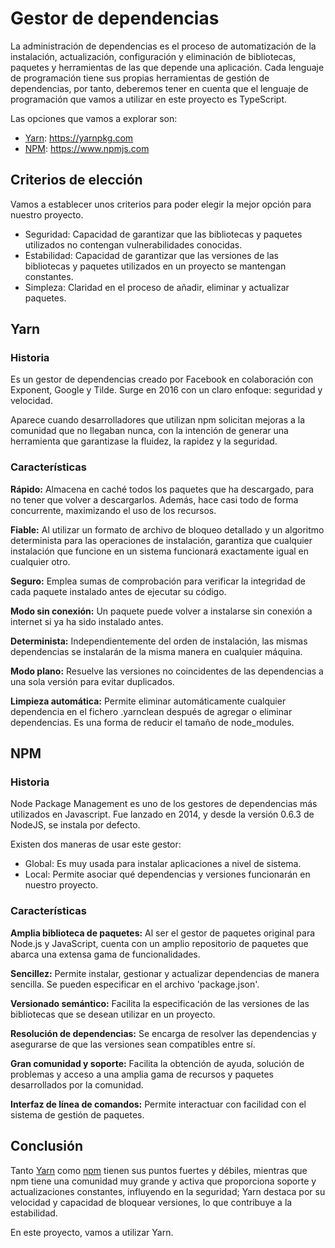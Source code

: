 # Gestor de dependencias
La administración de dependencias es el proceso de automatización de la
instalación, actualización, configuración y eliminación de bibliotecas,
paquetes y herramientas de las que depende una aplicación. Cada lenguaje
de programación tiene sus propias herramientas de gestión de dependencias,
por tanto, deberemos tener en cuenta que el lenguaje de programación que
vamos a utilizar en este proyecto es TypeScript.

Las opciones que vamos a explorar son:
* [Yarn](#yarn): https://yarnpkg.com
* [NPM](#npm): https://www.npmjs.com


## Criterios de elección
Vamos a establecer unos criterios para poder elegir la mejor opción para
nuestro proyecto.

* Seguridad: Capacidad de garantizar que las bibliotecas y paquetes utilizados
no contengan vulnerabilidades conocidas.
* Estabilidad: Capacidad de garantizar que las versiones de las bibliotecas y
paquetes utilizados en un proyecto se mantengan constantes.
* Simpleza: Claridad en el proceso de añadir, eliminar y actualizar paquetes.


## Yarn
### Historia
Es un gestor de dependencias creado por Facebook en colaboración con Exponent,
Google y Tilde. Surge en 2016 con un claro enfoque: seguridad y velocidad.

Aparece cuando desarrolladores que utilizan npm solicitan mejoras a la
comunidad que no llegaban nunca, con la intención de generar una herramienta
que garantizase la fluidez, la rapidez y la seguridad.

### Características
**Rápido:** Almacena en caché todos los paquetes que ha descargado, para no
tener que volver a descargarlos. Además, hace casi todo de forma concurrente,
maximizando el uso de los recursos.

**Fiable:** Al utilizar un formato de archivo de bloqueo detallado y un
algoritmo determinista para las operaciones de instalación, garantiza que
cualquier instalación que funcione en un sistema funcionará exactamente igual
en cualquier otro.

**Seguro:** Emplea sumas de comprobación para verificar la integridad de cada
paquete instalado antes de ejecutar su código.

**Modo sin conexión:** Un paquete puede volver a instalarse sin conexión a
internet si ya ha sido instalado antes.

**Determinista:** Independientemente del orden de instalación, las mismas
dependencias se instalarán de la misma manera en cualquier máquina.

**Modo plano:** Resuelve las versiones no coincidentes de las dependencias a
una sola versión para evitar duplicados.

**Limpieza automática:** Permite eliminar automáticamente cualquier
dependencia en el fichero .yarnclean después de agregar o eliminar
dependencias. Es una forma de reducir el tamaño de node_modules.


## NPM
### Historia
Node Package Management es uno de los gestores de dependencias más utilizados
en Javascript. Fue lanzado en 2014, y desde la versión 0.6.3 de NodeJS, se
instala por defecto.

Existen dos maneras de usar este gestor:

* Global: Es muy usada para instalar aplicaciones a nivel de sistema.
* Local: Permite asociar qué dependencias y versiones funcionarán en nuestro
proyecto.

### Características
**Amplia biblioteca de paquetes:** Al ser el gestor de paquetes original para
Node.js y JavaScript, cuenta con un amplio repositorio de paquetes que abarca
una extensa gama de funcionalidades.

**Sencillez:** Permite instalar, gestionar y actualizar dependencias de manera
sencilla. Se pueden especificar en el archivo 'package.json'.

**Versionado semántico:** Facilita la especificación de las versiones de las
bibliotecas que se desean utilizar en un proyecto.

**Resolución de dependencias:** Se encarga de resolver las dependencias y
asegurarse de que las versiones sean compatibles entre sí.

**Gran comunidad y soporte:** Facilita la obtención de ayuda, solución de
problemas y acceso a una amplia gama de recursos y paquetes desarrollados por
la comunidad.

**Interfaz de línea de comandos:** Permite interactuar con facilidad con el
sistema de gestión de paquetes.

## Conclusión
Tanto [Yarn](#yarn) como [npm](#npm) tienen sus puntos fuertes y débiles,
mientras que npm tiene una comunidad muy grande y activa que proporciona
soporte y actualizaciones constantes, influyendo en la seguridad; Yarn destaca
por su velocidad y capacidad de bloquear versiones, lo que contribuye a la
estabilidad.

En este proyecto, vamos a utilizar Yarn.
